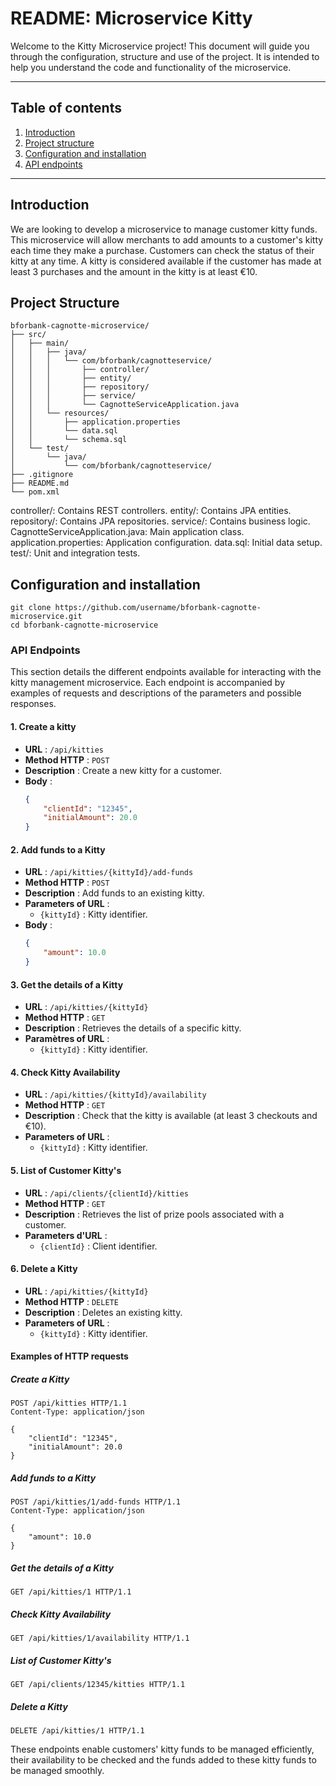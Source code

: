 # README: Microservice Kitty

Welcome to the Kitty Microservice project! This document will guide you through the configuration, structure and use of the project. It is intended to help you understand the code and functionality of the microservice.

---

## Table of contents

1. [Introduction](#introduction)
2. [Project structure](#project-structure)
3. [Configuration and installation](#setup-and-installation)
6. [API endpoints](#api-endpoints)

---

## Introduction

We are looking to develop a microservice to manage customer kitty funds. This microservice will allow merchants to add amounts to a customer's kitty each time they make a purchase. Customers can check the status of their kitty at any time. A kitty is considered available if the customer has made at least 3 purchases and the amount in the kitty is at least €10.

## Project Structure

```text
bforbank-cagnotte-microservice/
├── src/
│   ├── main/
│   │   ├── java/
│   │   │   └── com/bforbank/cagnotteservice/
│   │   │       ├── controller/
│   │   │       ├── entity/
│   │   │       ├── repository/
│   │   │       ├── service/
│   │   │       └── CagnotteServiceApplication.java
│   │   └── resources/
│   │       ├── application.properties
│   │       └── data.sql
│   │       └── schema.sql
│   └── test/
│       └── java/
│           └── com/bforbank/cagnotteservice/
├── .gitignore
├── README.md
└── pom.xml
``` 

controller/: Contains REST controllers.
entity/: Contains JPA entities.
repository/: Contains JPA repositories.
service/: Contains business logic.
CagnotteServiceApplication.java: Main application class.
application.properties: Application configuration.
data.sql: Initial data setup.
test/: Unit and integration tests.

## Configuration and installation

```text
git clone https://github.com/username/bforbank-cagnotte-microservice.git
cd bforbank-cagnotte-microservice
```


### API Endpoints

This section details the different endpoints available for interacting with the kitty management microservice. Each endpoint is accompanied by examples of requests and descriptions of the parameters and possible responses.
#### 1. Create a kitty
- **URL** : `/api/kitties`
- **Method HTTP** : `POST`
- **Description** : Create a new kitty for a customer.
- **Body** :
  ```json
  {
      "clientId": "12345",
      "initialAmount": 20.0
  }
  ```

#### 2. Add funds to a Kitty
- **URL** : `/api/kitties/{kittyId}/add-funds`
- **Method HTTP** : `POST`
- **Description** : Add funds to an existing kitty.
- **Parameters of URL** :
  - `{kittyId}` : Kitty identifier.
- **Body** :
  ```json
  {
      "amount": 10.0
  }
  ```

#### 3. Get the details of a Kitty

- **URL** : `/api/kitties/{kittyId}`
- **Method HTTP** : `GET`
- **Description** : Retrieves the details of a specific kitty.
- **Paramètres of URL** :
  - `{kittyId}` : Kitty identifier.

#### 4. Check Kitty Availability

- **URL** : `/api/kitties/{kittyId}/availability`
- **Method HTTP** : `GET`
- **Description** : Check that the kitty is available (at least 3 checkouts and €10).
- **Parameters of URL** :
  - `{kittyId}` :  Kitty identifier.

#### 5. List of Customer Kitty's

- **URL** : `/api/clients/{clientId}/kitties`
- **Method HTTP** : `GET`
- **Description** : Retrieves the list of prize pools associated with a customer.
- **Parameters d'URL** :
  - `{clientId}` :  Client identifier.

#### 6. Delete a Kitty

- **URL** : `/api/kitties/{kittyId}`
- **Method HTTP** : `DELETE`
- **Description** : Deletes an existing kitty.
- **Parameters of URL** :
  - `{kittyId}` : Kitty identifier.

#### Examples of HTTP requests

##### Create a Kitty

```http
POST /api/kitties HTTP/1.1
Content-Type: application/json

{
    "clientId": "12345",
    "initialAmount": 20.0
}
```

##### Add funds to a Kitty

```http
POST /api/kitties/1/add-funds HTTP/1.1
Content-Type: application/json

{
    "amount": 10.0
}
```

##### Get the details of a Kitty

```http
GET /api/kitties/1 HTTP/1.1
```

##### Check Kitty Availability

```http
GET /api/kitties/1/availability HTTP/1.1
```

##### List of Customer Kitty's

```http
GET /api/clients/12345/kitties HTTP/1.1
```

##### Delete a Kitty

```http
DELETE /api/kitties/1 HTTP/1.1
```

These endpoints enable customers' kitty funds to be managed efficiently, their availability to be checked and the funds added to these kitty funds to be managed smoothly.